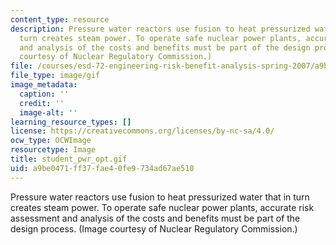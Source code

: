 ```yaml
---
content_type: resource
description: Pressure water reactors use fusion to heat pressurized water that in
  turn creates steam power. To operate safe nuclear power plants, accurate risk assessment
  and analysis of the costs and benefits must be part of the design process. (Image
  courtesy of Nuclear Regulatory Commission.)
file: /courses/esd-72-engineering-risk-benefit-analysis-spring-2007/a9be0471ff37fae40fe9734ad67ae510_student_pwr_opt.gif
file_type: image/gif
image_metadata:
  caption: ''
  credit: ''
  image-alt: ''
learning_resource_types: []
license: https://creativecommons.org/licenses/by-nc-sa/4.0/
ocw_type: OCWImage
resourcetype: Image
title: student_pwr_opt.gif
uid: a9be0471-ff37-fae4-0fe9-734ad67ae510
---
```

Pressure water reactors use fusion to heat pressurized water that in turn creates steam power. To operate safe nuclear power plants, accurate risk assessment and analysis of the costs and benefits must be part of the design process. (Image courtesy of Nuclear Regulatory Commission.)
